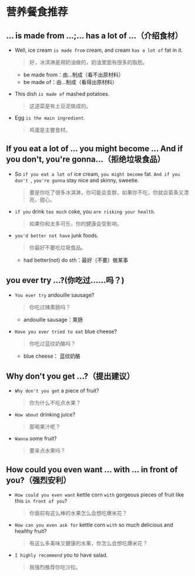 # 营养餐食推荐

## ... is made from ...;... has a lot of ...（介绍食材）

- Well, ice cream `is made from` cream, and cream `has a lot of` fat in it.

  > 好，冰淇淋是用奶油做的，奶油里面有很多的脂肪。

  - be made from：由...制成（看不出原材料）
  - be made of：由...制成（看得出原材料）

- This dish `is made of` mashed potatoes.

  > 这道菜是有土豆泥做成的。

- Egg `is the main ingredient`.

  > 鸡蛋是主要食材。

## If you eat a lot of ... you might become ... And if you don't, you're gonna...（拒绝垃圾食品）

- So `if you eat a lot of` ice cream, `you might become` fat. `And if you don't	`, `you're gonna` stay nice and skinny, sweetie.

  > 要是你吃了很多冰淇淋，你可能会变胖，如果你不吃，你就会苗条又漂亮，甜心。

- `if you` drink `too much` coke, you `are risking your health`.

  > 如果你和太多可乐，你的健康会受影响。

- `you'd better not have` junk foods.

  > 你最好不要吃垃圾食品。

  - had better(not) do sth：最好（不要）做某事

## you ever try ...?(你吃过......吗？)

- `You ever try` andouille sausage?

  > 你吃过辣熏肠吗？

  - andouille sausage：熏肠

- `Have you ever tried to eat` blue cheese?

  > 你吃过蓝纹奶酪吗？

  - blue cheese： 蓝纹奶酪

## Why don't you get ...?（提出建议）

- `Why don't you get` a piece of fruit?

  > 你为什么不吃点水果？

- `How about` drinking juice?

  > 那喝果汁呢？

- `Wanna` some fruit?

  > 要来点水果吗？

## How could you even want ... with ... in front of you?（强烈安利）

- `How could you even want` kettle corn `with` gorgeous pieces of fruit like this `in front of you`?

  > 你面前有这么棒的水果怎么会想吃爆米花？

- `How can you even ask for` kettle corn `with` so much delicious and healthy fruit?

  > 有这么多美味又健康的水果，你怎么会想吃爆米花？

- `I highly recommend` you to have salad.

  > 我强烈推荐你吃沙拉。